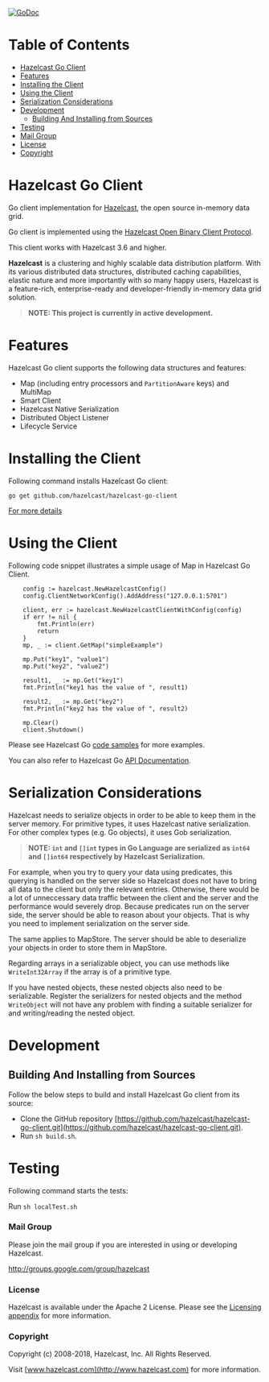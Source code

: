 [![GoDoc](https://godoc.org/github.com/hazelcast/hazelcast-go-client?status.svg)](https://godoc.org/github.com/hazelcast/hazelcast-go-client)
# Table of Contents

* [Hazelcast Go Client](#hazelcast-go-client)
* [Features](#features)
* [Installing the Client](#installing-the-client)
* [Using the Client](#using-the-client)
* [Serialization Considerations](#serialization-considerations)
* [Development](#development)
  * [Building And Installing from Sources](#building-and-installing-from-sources)
* [Testing](#testing)
* [Mail Group](#mail-group)
* [License](#license)
* [Copyright](#copyright)

# Hazelcast Go Client

Go client implementation for [Hazelcast](https://github.com/hazelcast/hazelcast), the open source in-memory data grid.

Go client is implemented using the [Hazelcast Open Binary Client Protocol](http://docs.hazelcast.org/docs/HazelcastOpenBinaryClientProtocol-Version1.0-Final.pdf). 

This client works with Hazelcast 3.6 and higher.

**Hazelcast** is a clustering and highly scalable data distribution platform. With its various distributed data structures, distributed caching capabilities, elastic nature and more importantly with so many happy users, Hazelcast is a feature-rich, enterprise-ready and developer-friendly in-memory data grid solution.

> **NOTE: This project is currently in active development.**

# Features

Hazelcast Go client supports the following data structures and features:

* Map (including entry processors and `PartitionAware` keys) and MultiMap
* Smart Client
* Hazelcast Native Serialization
* Distributed Object Listener
* Lifecycle Service

# Installing the Client

Following command installs Hazelcast Go client:

```
go get github.com/hazelcast/hazelcast-go-client
```
[For more details](https://github.com/hazelcast/hazelcast-go-client/tree/master/samples/hello-world/README.md)

# Using the Client

Following code snippet illustrates a simple usage of Map in Hazelcast Go Client.

```golang
	config := hazelcast.NewHazelcastConfig()
	config.ClientNetworkConfig().AddAddress("127.0.0.1:5701")

	client, err := hazelcast.NewHazelcastClientWithConfig(config)
	if err != nil {
		fmt.Println(err)
		return
	}
	mp, _ := client.GetMap("simpleExample")

	mp.Put("key1", "value1")
	mp.Put("key2", "value2")

	result1, _ := mp.Get("key1")
	fmt.Println("key1 has the value of ", result1)

	result2, _ := mp.Get("key2")
	fmt.Println("key2 has the value of ", result2)

	mp.Clear()
	client.Shutdown()
```

Please see Hazelcast Go [code samples](https://github.com/hazelcast/hazelcast-go-client/blob/master/samples) for more examples.

You can also refer to Hazelcast Go [API Documentation](https://godoc.org/github.com/hazelcast/hazelcast-go-client).

# Serialization Considerations

Hazelcast needs to serialize objects in order to be able to keep them in the server memory. For primitive types, it uses Hazelcast native serialization. For other complex types (e.g. Go objects), it uses Gob serialization.

> **NOTE: `int` and `[]int` types in Go Language are serialized as `int64` and `[]int64` respectively by Hazelcast Serialization.**

For example, when you try to query your data using predicates, this querying is handled on the server side so Hazelcast does not have to bring all data to the client but only the relevant entries. Otherwise, there would be a lot of unneccessary data traffic between the client and the server and the performance would severely drop.
Because predicates run on the server side, the server should be able to reason about your objects. That is why you need to implement serialization on the server side.

The same applies to MapStore. The server should be able to deserialize your objects in order to store them in MapStore.

Regarding arrays in a serializable object, you can use methods like `WriteInt32Array` if the array is of a primitive type.

If you have nested objects, these nested objects also need to be serializable. Register the serializers for nested objects and the method `WriteObject` will not have any problem with finding a suitable serializer for and writing/reading the nested object.

# Development

## Building And Installing from Sources

Follow the below steps to build and install Hazelcast Go client from its source:

- Clone the GitHub repository [https://github.com/hazelcast/hazelcast-go-client.git](https://github.com/hazelcast/hazelcast-go-client.git).
- Run `sh build.sh`.

# Testing

Following command starts the tests:

Run `sh localTest.sh`

### Mail Group

Please join the mail group if you are interested in using or developing Hazelcast.

http://groups.google.com/group/hazelcast

### License

Hazelcast is available under the Apache 2 License. Please see the [Licensing appendix](http://docs.hazelcast.org/docs/latest/manual/html-single/hazelcast-documentation.html#license-questions) for more information.

### Copyright

Copyright (c) 2008-2018, Hazelcast, Inc. All Rights Reserved.

Visit [www.hazelcast.com](http://www.hazelcast.com) for more information.
